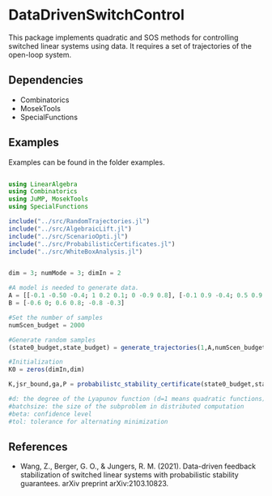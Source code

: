 # DataDrivenSwitchControl


This package implements quadratic and SOS methods for controlling switched linear systems using data. It requires a set of trajectories of the open-loop system.

## Dependencies 
* Combinatorics
* MosekTools
* SpecialFunctions

## Examples
Examples can be found in the folder examples.

```julia

using LinearAlgebra
using Combinatorics
using JuMP, MosekTools
using SpecialFunctions

include("../src/RandomTrajectories.jl")
include("../src/AlgebraicLift.jl")
include("../src/ScenarioOpti.jl")
include("../src/ProbabilisticCertificates.jl")
include("../src/WhiteBoxAnalysis.jl")


dim = 3; numMode = 3; dimIn = 2

#A model is needed to generate data.
A = [[-0.1 -0.50 -0.4; 1 0.2 0.1; 0 -0.9 0.8], [-0.1 0.9 -0.4; 0.5 0.9 -0.8; -0.8 0.5 0.5], [0.5 0.1 0.4; 0.8 0.8 0.2; -0.2 -0.9 -0.5]]
B = [-0.6 0; 0.6 0.8; -0.8 -0.3]

#Set the number of samples
numScen_budget = 2000 

#Generate random samples
(state0_budget,state_budget) = generate_trajectories(1,A,numScen_budget)

#Initialization
K0 = zeros(dimIn,dim)

K,jsr_bound,ga,P = probabilistc_stability_certificate(state0_budget,state_budget;B=B,numMode=numMode,d=1,batchsize=numScen_budget,K0=K0,beta=0.01,tol=1e-3)

#d: the degree of the Lyapunov function (d=1 means quadratic functions)
#batchsize: the size of the subproblem in distributed computation 
#beta: confidence level
#tol: tolerance for alternating minimization
```

## References
* Wang, Z., Berger, G. O., & Jungers, R. M. (2021). Data-driven feedback stabilization of switched linear systems with probabilistic stability guarantees. arXiv preprint arXiv:2103.10823.

